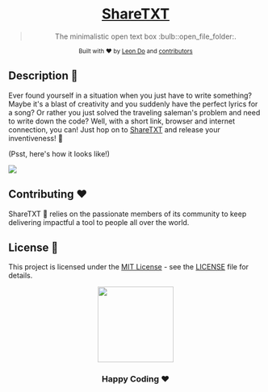 <div align="center">
  <h1><a href="https://sharetxt.xyz">ShareTXT</a></h1>
  <p>
    <blockquote align="center">The minimalistic open text box :bulb::open_file_folder:.  </blockquote>
  </p>
<p>

</p>
  <sub>Built with ❤︎ by
    <a href="https://github.com/leon-do">Leon Do</a> and
    <a href="https://github.com/leon-do/sharetxt/graphs/contributors">contributors</a>
  </sub>
</div>

## Description :page_facing_up:

Ever found yourself in a situation when you just have to write something? Maybe it's a blast of creativity and you suddenly have the perfect lyrics for a song? Or rather you just solved the traveling saleman's problem and need to write down the code?
Well, with a short link, browser and internet connection, you can! Just hop on to [ShareTXT](https://sharetxt.xyz) and release your inventiveness! :dizzy:

(Psst, here's how it looks like!)

![](https://imgur.com/MfpLPl8.gif)

## Contributing :heart:
ShareTXT :star2: relies on the passionate members of its community to keep delivering impactful a tool to people all over the world.

## License 📄

This project is licensed under the [MIT License](https://opensource.org/licenses/MIT) - see the [LICENSE](LICENSE) file for details.

<div align="center">
    <img src="https://data.whicdn.com/images/318894051/original.gif" width="150">
    <h3>Happy Coding ❤︎</h3>
</div>
